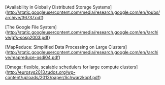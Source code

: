
[Availability in Globally Distributed Storage Systems] (http://static.googleusercontent.com/media/research.google.com/en//pubs/archive/36737.pdf)

[The Google File System] (http://static.googleusercontent.com/media/research.google.com/en//archive/gfs-sosp2003.pdf)

[MapReduce: Simplified Data Processing on Large Clusters] (http://static.googleusercontent.com/media/research.google.com/en//archive/mapreduce-osdi04.pdf)

[Omega: flexible, scalable schedulers for large compute clusters] (http://eurosys2013.tudos.org/wp-content/uploads/2013/paper/Schwarzkopf.pdf)

